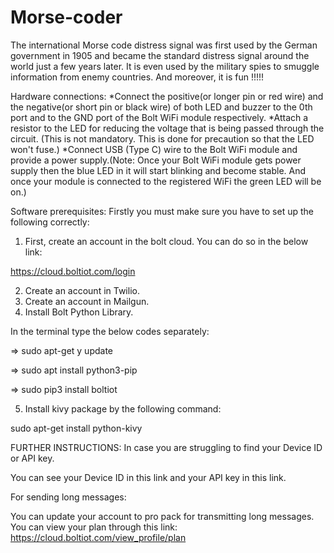# Morse-coder
The international Morse code distress signal was first used by the German government in 1905 and became the standard distress signal around the world just a few years later. It is even used by the military spies to smuggle information from enemy countries. And moreover, it is fun !!!!!

Hardware connections:
*Connect the positive(or longer pin or red wire) and the negative(or short pin or black wire) of both LED and buzzer to the 0th port and to the GND port of the Bolt WiFi module respectively.
*Attach a resistor to the LED for reducing the voltage that is being passed through the circuit. (This is not mandatory. This is done for precaution so that the LED won't fuse.)
*Connect USB (Type C) wire to the Bolt WiFi module and provide a power supply.(Note: Once your Bolt WiFi module gets power supply then the blue LED in it will start blinking and become stable. And once your module is connected to the registered WiFi the green LED will be on.)

Software prerequisites:
Firstly you must make sure you have to set up the following correctly:

1) First, create an account in the bolt cloud. You can do so in the below link:

https://cloud.boltiot.com/login

2) Create an account in Twilio.
3) Create an account in Mailgun.
4) Install Bolt Python Library.

In the terminal type the below codes separately:

=> sudo apt-get y update

=> sudo apt install python3-pip

=> sudo pip3 install boltiot


5) Install kivy package by the following command:

sudo apt-get install python-kivy

FURTHER INSTRUCTIONS:
In case you are struggling to find your Device ID or API key.

You can see your Device ID in this link and your API key in this link.

For sending long messages:

You can update your account to pro pack for transmitting long messages. You can view your plan through this link: https://cloud.boltiot.com/view_profile/plan
